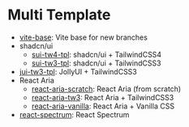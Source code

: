 # Multi Template

- [vite-base](https://github.com/sfmunoz/multi-tpl/tree/vite-base): Vite base for new branches
- shadcn/ui
  - [sui-tw4-tpl](https://github.com/sfmunoz/multi-tpl/tree/sui-tw4-tpl): shadcn/ui + TailwindCSS4
  - [sui-tw3-tpl](https://github.com/sfmunoz/multi-tpl/tree/sui-tw3-tpl): shadcn/ui + TailwindCSS3
- [jui-tw3-tpl](https://github.com/sfmunoz/multi-tpl/tree/jui-tw3-tpl): JollyUI + TailwindCSS3
- React Aria
  - [react-aria-scratch](https://github.com/sfmunoz/multi-tpl/tree/react-aria-scratch): React Aria (from scratch)
  - [react-aria-tw3](https://github.com/sfmunoz/multi-tpl/tree/react-aria-tw3): React Aria + TailwindCSS3
  - [react-aria-vanilla](https://github.com/sfmunoz/multi-tpl/tree/react-aria-vanilla): React Aria + Vanilla CSS
- [react-spectrum](https://github.com/sfmunoz/multi-tpl/tree/react-spectrum): React Spectrum
